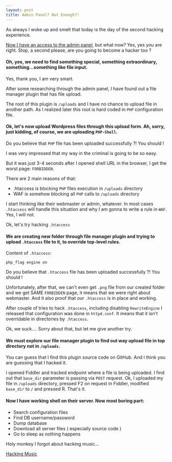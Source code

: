 ```yaml
---
layout: post
title: Admin Panel? Not Enough?!
---
```


As always I woke up and smelt that today is the day of the second hacking experience.

[Now I have an access to the admin panel](http://arkoc.github.io/The-day-of-the-first-hacking/), but what now? 
Yes, yes you are right. Stop, a second please, are you going to become a hacker too ?

#### Oh, yes, we need to find something special, something extraordinary, something...something like file input.

Yes, thank you, I am very smart. 

After some researching through the admin panel, I have found out a file manager plugin that has file upload. 

The root of this plugin is `/uploads` and I have no chance to upload file in another path. As I realized later this root is hard coded in `PHP` configuration file.

#### Ok, let's now upload Wordpress files through this upload form. Ah, sorry, just kidding, of course, we are uploading `PHP-Shell`.

Do you believe that `PHP` file has been uploaded successfully ?!
You should !

I was very impressed that my way in the criminal is going to be so easy. 

But it was just 3-4 seconds after I opened shell URL in the browser, I get the worst page: `FORBIDDEN`.

There are 2 main reasons of that:
* .htaccess is blocking `PHP` files execution in `/uploads` directory
* WAF is somehow blocking all `PHP` calls to `/uploads` directory

I start thinking like their webmaster or admin, whatever. In most cases `.htaccess` will handle this situation and why I am gonna to write a rule in `WAF`. Yes, I will not.

Ok, let's try hacking `.htaccess`

#### We are creating new folder through file manager plugin and trying to upload `.htaccess` file to it, to override top-level rules.

Content of `.htaccess`:

```
php_flag engine on
```

Do you believe that `.htaccess` file has been uploaded successfully ?!
You should !

Unfortunately, after that, we can't even get `.png` file from our created folder and we get SAME `FORBIDDEN` page, it means that we were right about webmaster. And it also proof that our `.htaccess` is in place and working.

After couple of tries to hack `.htaccess`, including disabling `RewriteEngine` I released that configuration was done in `httpd.conf`. It means that it isn't overridable in directories by `.htaccess`.

Ok, we suck.... Sorry about that, but let me give another try.

#### We must explore our file manager plugin to find out way upload file in top directory not in `/uploads`.

You can guess that I find this plugin source code on GitHub. And I think you are guessing that I hacked it.

I opened Fiddler and tracked endpoint where a file is being uploaded. I find out that `base_dir` parameter is passing via `POST` request. Ok, I uploaded my file in `/uploads` directory, pressed F2 on request in Fiddler,  modified `base_dir` to `/` and pressed R. That's it. 

#### Now I have working shell on their server. Now most boring part:

* Search configuration files
* Find DB username/password
* Dump database
* Download all server files ( especially source code )
* Go to sleep as nothing happens

Holy monkey I forgot about hacking music…

[Hacking Music](https://www.youtube.com/watch?v=CFKhLYqUA0Q)
